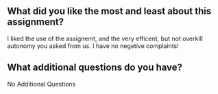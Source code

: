 ## What did you like the most and least about this assignment?
I liked the use of the assignemt, and the very efficent, but not overkill autonomy you asked from us. I have no negetive complaints!

## What additional questions do you have?
No Additional Questions